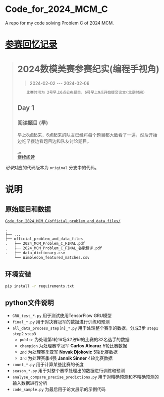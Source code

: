 # Code_for_2024_MCM_C

A repo for my code solving Problem C of 2024 MCM.

# [参赛回忆记录](https://ronaldln.github.io/MyPamphlet-Blog/2024/02/12/2024/)

>   # 2024数模美赛参赛纪实(编程手视角)
>
>   >   2024-02-02 --- 2024-02-06
>
>   ```txt
>       比赛时间为 2号早上6点公布题目，6号早上9点开始提交论文(北京时间)
>   ```
>
>   ## Day 1
>
>   ### 阅读题目 (早)
>
>   早上8点起来，6点起来的队友已经将每个题目都大致看了一遍，然后开始边吃早餐边看题目边和队友讨论题目。
>
>   [...<br/>继续阅读](https://ronaldln.github.io/MyPamphlet-Blog/2024/02/12/2024/)

*记录*对应的代码版本为 `original` 分支中的代码。

# 说明

## 原始题目和数据

[`Code_for_2024_MCM_C/official_problem_and_data_files/`](official_problem_and_data_files)

```txt
.
├── ...
├── official_problem_and_data_files
.   ├── 2024_MCM_Problem_C_FINAL.pdf
.   ├── 2024_MCM_Problem_C_FINAL_谷歌翻译.pdf
.   ├── data_dictionary.csv
    └── Wimbledon_featured_matches.csv
```

## 环境安装

```bash
pip install -r requirements.txt
```

## python文件说明

-   `GRU_test_*.py` 用于测试使用TensorFlow GRU模型
-   `final_*.py` 用于对决赛冠军的数据进行训练和预测
-   `all_data_process_step[n]_*.py` 用于处理整个赛季的数据，分成3步 `step1` `step2` `step3`
    -   `public` 为处理第1轮16场*32进16*的比赛的32名选手的数据
    -   `champion` 为处理赛季冠军 **Carlos Alcaraz** 5轮比赛数据
    -   `2nd` 为处理赛季亚军 **Novak Djokovic** 5轮比赛数据
    -   `3rd` 为处理赛季4强 **Jannik Sinner** 4轮比赛数据
-   `count_*.py` 用于计算某些比赛的长度
-   `season_*.py` 用于对整个赛季处理出的数据进行训练和预测
-   `analyse_compare_precise_predictions.py` 用于对精确预测和不精确预测的输入数据进行分析
-   `code_sample.py` 为最后用于论文展示的示例代码

